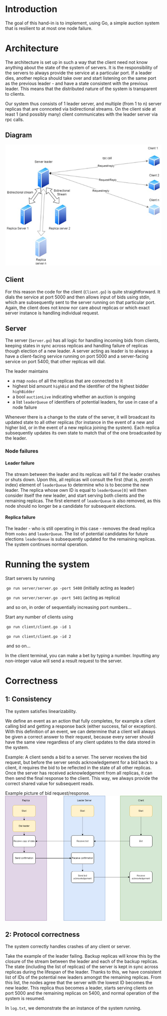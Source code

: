 # Introduction

The goal of this hand-in is to implement, using Go, a simple auction system that is resilient to at most one node failure. 

# Architecture

The architecture is set up in such a way that the client need not know anything about the state of the system of servers. It is the responsibility of the servers to always provide the service at a particular port. If a leader dies, another replica should take over and start listening on the same port as the previous leader - and have a state consistent with the previous leader. This means that the distributed nature of the system is transparent to clients.

Our system thus consists of 1 leader server, and multiple (from 1 to n) server replicas that are connceted via bidirectional streams. On the client side at least 1 (and possibly many) client communicates with the leader server via rpc calls.

## Diagram

![Architecture](assets/AuctionSystemArchitecture.jpg)

## Client

For this reason the code for the client (`Client.go`) is quite straightforward. It dials the service at port 5000 and then allows input of bids using stdin, which are subsequently sent to the server running on that particular port. Again, the client does not know nor care about replicas or which exact server instance is handling individual request.

## Server

The server (`Server.go`) has all logic for handling incoming bids from clients, keeping states in sync across replicas and handling failure of replicas though election of a new leader. A server acting as leader is to always a have a client-facing service running on port 5000 and a server-facing service on port 5400, that other replicas will dial.

The leader maintains 

* a map `nodes` of all the replicas that are connected to it
* highest bid amount `highBid` and the identifier of the highest bidder `highBidder`
* a bool `auctionLive` indicating whether an auction is ongoing
* a list `leaderQueue` of identifiers of potential leaders, for use in case of a node failure

Whenever there is a change to the state of the server, it will broadcast its updated state to all other replicas (for instance in the event of a new and higher bid, or in the event of a new replica joining the system). Each replica subsequently updates its own state to match that of the one broadcasted by the leader.

### Node failures

#### Leader failure

The stream between the leader and its replicas will fail if the leader crashes or shuts down. Upon this, all replicas will consult the first (that is, zeroth index) element of `leaderQueue` to determine who is to become the new leader. The replica whose own ID is equal to `leaderQueue[0]` will then consider itself the new leader, and start serving both clients and the remaining replicas. The first element of `leaderQueue` is also removed, as this node should no longer be a candidate for subsequent elections. 

#### Replica failure

The leader - who is still operating in this case - removes the dead replica from `nodes` and `leaderQueue`. The list of potential candidates for future elections `leaderQueue` is subsequently updated for the remaining replicas. The system continues normal operation. 

# Running the system

 Start servers by running

​	`go run server/server.go -port 5400` (initially acting as leader)

​	`go run server/server.go -port 5401` (acting as replica)

​	and so on, in order of sequentially increasing port numbers...

Start any number of clients using 

​	`go run client/client.go -id 1`

​	`go run client/client.go -id 2`

​	and so on...

In the client terminal, you can make a bet by typing a number. Inputting any non-integer value will send a result request to the server.

# Correctness

## 1: Consistency

The system satisfies linearizability.

We define an event as an action that fully completes, for example a client calling bid and getting a response back (either success, fail or exception). With this definition of an event, we can determine that a client will always be given a correct answer to their request, because every server should have the same view regardless of any client updates to the data stored in the system.

Example: A client sends a bid to a server. The server receives the bid request, but before the server sends acknowledgement for a bid back to a client, it requires the bid to be reflected in the state of all other replicas. Once the server has received acknowledgement from all replicas, it can then send the final response to the client. This way, we always provide the correct shared value for subsequent reads.

Example picture of bid request/response.
![Linearizalibty](assets/LinearizabilityBid.png)

## 2: Protocol correctness

The system correctly handles crashes of any client or server. 

Take the example of the leader failing. Backup replicas will know this by the closure of the stream between the leader and each of the backup replicas. The state (including the list of replicas) of the server is kept in sync across replicas during the lifespan of the leader. Thanks to this, we have consistent list of IDs of the potential new leaders amongst the remaining replicas. From this list, the nodes agree that the server with the lowest ID becomes the new leader. This replica thus becomes a leader, starts serving clients on port 5000 and the remaining replicas on 5400, and normal operation of the system is resumed.

In `log.txt`, we demonstrate the an instance of the system running. 